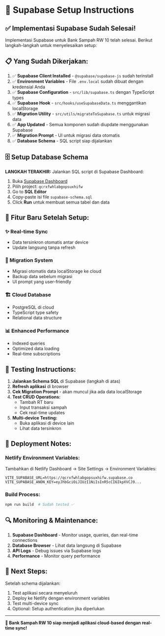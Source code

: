 # 🚀 Supabase Setup Instructions

## ✅ Implementasi Supabase Sudah Selesai!

Implementasi Supabase untuk Bank Sampah RW 10 telah selesai. Berikut langkah-langkah untuk menyelesaikan setup:

## 📋 Yang Sudah Dikerjakan:

1. ✅ **Supabase Client Installed** - `@supabase/supabase-js` sudah terinstall
2. ✅ **Environment Variables** - File `.env.local` sudah dibuat dengan kredensial Anda
3. ✅ **Supabase Configuration** - `src/lib/supabase.ts` dengan TypeScript types
4. ✅ **Supabase Hook** - `src/hooks/useSupabaseData.ts` menggantikan localStorage
5. ✅ **Migration Utility** - `src/utils/migrateToSupabase.ts` untuk migrasi data
6. ✅ **App Updated** - Semua komponen sudah diupdate menggunakan Supabase
7. ✅ **Migration Prompt** - UI untuk migrasi data otomatis
8. ✅ **Database Schema** - SQL script siap dijalankan

## 🗄️ Setup Database Schema

**LANGKAH TERAKHIR:** Jalankan SQL script di Supabase Dashboard:

1. Buka [Supabase Dashboard](https://supabase.com/dashboard)
2. Pilih project: `qcrxfwhlabgopsuxhifw`
3. Go to **SQL Editor**
4. Copy-paste isi file `supabase-schema.sql`
5. Click **Run** untuk membuat semua tabel dan data

## 🎯 Fitur Baru Setelah Setup:

### ✨ Real-time Sync

- Data tersinkron otomatis antar device
- Update langsung tanpa refresh

### 🔄 Migration System

- Migrasi otomatis data localStorage ke cloud
- Backup data sebelum migrasi
- UI prompt yang user-friendly

### 🏗️ Cloud Database

- PostgreSQL di cloud
- TypeScript type safety
- Relational data structure

### 📊 Enhanced Performance

- Indexed queries
- Optimized data loading
- Real-time subscriptions

## 🧪 Testing Instructions:

1. **Jalankan Schema SQL** di Supabase (langkah di atas)
2. **Refresh aplikasi** di browser
3. **Cek Migration Prompt** - akan muncul jika ada data localStorage
4. **Test CRUD Operations:**
   - Tambah RT baru
   - Input transaksi sampah
   - Cek real-time updates
5. **Multi-device Testing:**
   - Buka aplikasi di device lain
   - Lihat data tersinkron

## 📱 Deployment Notes:

### Netlify Environment Variables:

Tambahkan di Netlify Dashboard → Site Settings → Environment Variables:

```
VITE_SUPABASE_URL=https://qcrxfwhlabgopsuxhifw.supabase.co
VITE_SUPABASE_ANON_KEY=eyJhbGciOiJIUzI1NiIsInR5cCI6IkpXVCJ9...
```

### Build Process:

```bash
npm run build  # Sudah tested ✅
```

## 🔍 Monitoring & Maintenance:

1. **Supabase Dashboard** - Monitor usage, queries, dan real-time connections
2. **Database Browser** - Lihat data langsung di Supabase
3. **API Logs** - Debug issues via Supabase logs
4. **Performance** - Monitor query performance

## 🎉 Next Steps:

Setelah schema dijalankan:

1. Test aplikasi secara menyeluruh
2. Deploy ke Netlify dengan environment variables
3. Test multi-device sync
4. Optional: Setup authentication jika diperlukan

---

**🚀 Bank Sampah RW 10 siap menjadi aplikasi cloud-based dengan real-time sync!**
